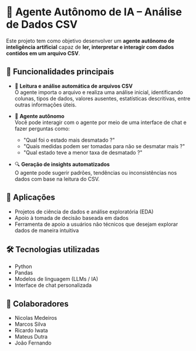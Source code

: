 # 🤖 Agente Autônomo de IA – Análise de Dados CSV

Este projeto tem como objetivo desenvolver um **agente autônomo de inteligência artificial** capaz de **ler, interpretar e interagir com dados contidos em um arquivo CSV**.

## 📌 Funcionalidades principais

- 📂 **Leitura e análise automática de arquivos CSV**  
  O agente importa o arquivo e realiza uma análise inicial, identificando colunas, tipos de dados, valores ausentes, estatísticas descritivas, entre outras informações úteis.
  
- 💬 **Agente autônomo**  
  Você pode interagir com o agente por meio de uma interface de chat e fazer perguntas como:
  - "Qual foi o estado mais desmatado ?"
  - "Quais medidas podem ser tomadas para não se desmatar mais ?"
  - "Qual estado teve a menor taxa de desmatado ?"

- 🔍 **Geração de insights automatizados**  
  O agente pode sugerir padrões, tendências ou inconsistências nos dados com base na leitura do CSV.

## 🚀 Aplicações

- Projetos de ciência de dados e análise exploratória (EDA)
- Apoio à tomada de decisão baseada em dados
- Ferramenta de apoio a usuários não técnicos que desejam explorar dados de maneira intuitiva

## 🛠️ Tecnologias utilizadas

- Python
- Pandas
- Modelos de linguagem (LLMs / IA)
- Interface de chat personalizada

## 👥 Colaboradores

- Nicolas Medeiros  
- Marcos Silva  
- Ricardo Iwata  
- Mateus Dutra  
- João Fernando
